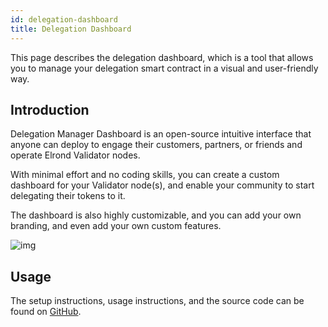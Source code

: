 ```yaml
---
id: delegation-dashboard
title: Delegation Dashboard
---
```


This page describes the delegation dashboard, which is a tool that allows you to manage your delegation smart contract in a visual and user-friendly way.

[comment]: # (mx-context-auto)

## **Introduction**

Delegation Manager Dashboard is an open-source intuitive interface that anyone can deploy to engage their customers, partners, or friends and operate Elrond Validator nodes.

With minimal effort and no coding skills, you can create a custom dashboard for your Validator node(s), and enable your community to start delegating their tokens to it.

The dashboard is also highly customizable, and you can add your own branding, and even add your own custom features.

![img](/validators/delegation-dashboard.png)

[comment]: # (mx-context-auto)

## **Usage**

The setup instructions, usage instructions, and the source code can be found on [GitHub](https://github.com/multiversx/mx-delegation-dapp).
